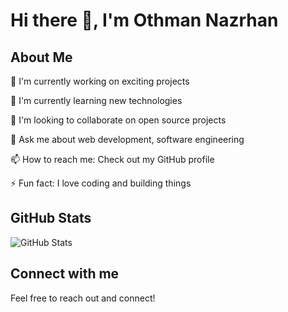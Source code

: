 # Hi there 👋, I'm Othman Nazrhan

## About Me

🔭 I'm currently working on exciting projects

🌱 I'm currently learning new technologies

👯 I'm looking to collaborate on open source projects

💬 Ask me about web development, software engineering

📫 How to reach me: Check out my GitHub profile

⚡ Fun fact: I love coding and building things

## GitHub Stats

![GitHub Stats](https://github-readme-stats.vercel.app/api?username=Othman-Nazrhan&show_icons=true&theme=radical)

## Connect with me

Feel free to reach out and connect!
